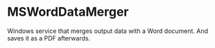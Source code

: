 # MSWordDataMerger
Windows service that merges output data with a Word document. And saves it as a PDF afterwards.
